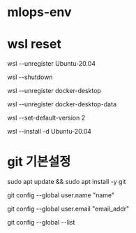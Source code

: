 # mlops-env

# wsl reset 

wsl --unregister Ubuntu-20.04

wsl --shutdown

wsl --unregister docker-desktop

wsl --unregister docker-desktop-data

wsl --set-default-version 2

wsl --install -d Ubuntu-20.04

# git 기본설정
sudo apt update && sudo apt install -y git

git config --global user.name "name"

git config --global user.email "email_addr"

git config --global --list
